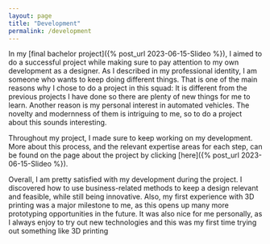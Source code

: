 ```yaml
---
layout: page
title: "Development"
permalink: /development
---
```


In my [final bachelor project]({% post_url 2023-06-15-Slideo %}), I aimed to do a successful project while making sure to pay attention to my own development as a designer. As I described in my professional identity, I am someone who wants to keep doing different things. That is one of the main reasons why I chose to do a project in this squad: It is different from the previous projects I have done so there are plenty of new things for me to learn. Another reason is my personal interest in automated vehicles. The novelty and modernness of them is intriguing to me, so to do a project about this sounds interesting.

Throughout my project, I made sure to keep working on my development. More about this process, and the relevant expertise areas for each step, can be found on the page about the project by clicking [here]({% post_url 2023-06-15-Slideo %}).

Overall, I am pretty satisfied with my development during the project. I discovered how to use business-related methods to keep a design relevant and feasible, while still being innovative. Also, my first experience with 3D printing was a major milestone to me, as this opens up many more prototyping opportunities in the future. It was also nice for me personally, as I always enjoy to try out new technologies and this was my first time trying out something like 3D printing